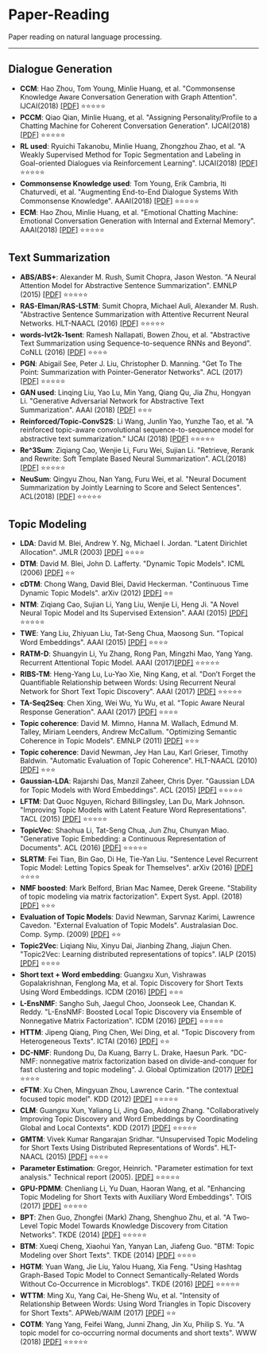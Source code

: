 ﻿# Paper-Reading
Paper reading on natural language processing.

***

## Dialogue Generation
* **CCM**: Hao Zhou, Tom Young, Minlie Huang, et al. "Commonsense Knowledge Aware Conversation Generation with Graph Attention". IJCAI(2018) [[PDF]](./papers/dialogue-generation/IJCAI-0643.pdf) :star::star::star::star::star:
* **PCCM**: Qiao Qian, Minlie Huang, et al. "Assigning Personality/Profile to a Chatting Machine for Coherent Conversation Generation". IJCAI(2018) [[PDF]](./papers/dialogue-generation/IJCAI-0595.pdf) :star::star::star::star::star:
* **RL used**: Ryuichi Takanobu, Minlie Huang, Zhongzhou Zhao, et al. "A Weakly Supervised Method for Topic Segmentation and Labeling in Goal-oriented Dialogues via Reinforcement Learning". IJCAI(2018) [[PDF]](./papers/dialogue-generation/IJCAI-0612.pdf) :star::star::star::star::star:
* **Commonsense Knowledge used**: Tom Young, Erik Cambria, Iti Chaturvedi, et al. "Augmenting End-to-End Dialogue Systems With Commonsense Knowledge". AAAI(2018) [[PDF]](./papers/dialogue-generation/16573-76790-1-PB.pdf) :star::star::star::star::star:
* **ECM**: Hao Zhou, Minlie Huang, et al. "Emotional Chatting Machine: Emotional Conversation Generation with Internal and External Memory". AAAI(2018) [[PDF]](./papers/dialogue-generation/16455-76513-1-PB.pdf) :star::star::star::star::star:


## Text Summarization
* **ABS/ABS+**: Alexander M. Rush, Sumit Chopra, Jason Weston. "A Neural Attention Model for Abstractive Sentence Summarization". EMNLP (2015) [[PDF]](./papers/text-summarization/D15-1044.pdf) :star::star::star::star::star:
* **RAS-Elman/RAS-LSTM**: Sumit Chopra, Michael Auli, Alexander M. Rush. "Abstractive Sentence Summarization with Attentive Recurrent Neural Networks. HLT-NAACL (2016) [[PDF]](./papers/text-summarization/N16-1012.pdf) :star::star::star::star::star:
* **words-lvt2k-1sent**: Ramesh Nallapati, Bowen Zhou, et al. "Abstractive Text Summarization using Sequence-to-sequence RNNs and Beyond". CoNLL (2016) [[PDF]](./papers/text-summarization/K16-1028.pdf) :star::star::star::star:
* **PGN**: Abigail See, Peter J. Liu, Christopher D. Manning. "Get To The Point: Summarization with Pointer-Generator Networks". ACL (2017) [[PDF]](./papers/text-summarization/P17-1099.pdf) :star::star::star::star::star:
* **GAN used**: Linqing Liu, Yao Lu, Min Yang, Qiang Qu, Jia Zhu, Hongyan Li. "Generative Adversarial Network for Abstractive Text Summarization". AAAI (2018) [[PDF]](./papers/text-summarization/16238-77257-1-PB.pdf) :star::star::star:
* **Reinforced/Topic-ConvS2S**: Li Wang, Junlin Yao, Yunzhe Tao, et al. "A reinforced topic-aware convolutional sequence-to-sequence model for abstractive text summarization." IJCAI (2018) [[PDF]](./papers/text-summarization/0619.pdf) :star::star::star::star::star:
* **Re^3Sum**: Ziqiang Cao, Wenjie Li, Furu Wei, Sujian Li. "Retrieve, Rerank and Rewrite: Soft Template Based Neural Summarization". ACL(2018) [[PDF]](./papers/text-summarization/P18-1015.pdf) :star::star::star::star::star:
* **NeuSum**: Qingyu Zhou, Nan Yang, Furu Wei, et al. "Neural Document Summarization by Jointly Learning to Score and Select Sentences". ACL(2018) [[PDF]](./papers/text-summarization/P18-1061.pdf) :star::star::star::star::star:


## Topic Modeling
* **LDA**: David M. Blei, Andrew Y. Ng, Michael I. Jordan. "Latent Dirichlet Allocation". JMLR (2003) [[PDF]](./papers/topic-modeling/JMLR03_LDA_BleiNgJordan.pdf) :star::star::star::star:
* **DTM**: David M. Blei, John D. Lafferty. "Dynamic Topic Models". ICML (2006) [[PDF]](./papers/topic-modeling/ICML06_DTM.pdf) :star::star:
* **cDTM**: Chong Wang, David Blei, David Heckerman. "Continuous Time Dynamic Topic Models". arXiv (2012) [[PDF]](./papers/topic-modeling/arXiv12_cDTM.pdf) :star::star:
* **NTM**: Ziqiang Cao, Sujian Li, Yang Liu, Wenjie Li, Heng Ji. "A Novel Neural Topic Model and Its Supervised Extension". AAAI (2015) [[PDF]](./papers/topic-modeling/AAAI15_NTM.pdf) :star::star::star::star::star:
* **TWE**: Yang Liu, Zhiyuan Liu, Tat-Seng Chua, Maosong Sun. "Topical Word Embeddings". AAAI (2015) [[PDF]](./papers/topic-modeling/AAAI15_TWE.pdf) :star::star::star::star:
* **RATM-D**: Shuangyin Li, Yu Zhang, Rong Pan, Mingzhi Mao, Yang Yang. Recurrent Attentional Topic Model. AAAI (2017)[[PDF]](./papers/topic-modeling/AAAI17_RATM-D.pdf) :star::star::star::star::star:
* **RIBS-TM**: Heng-Yang Lu, Lu-Yao Xie, Ning Kang, et al. "Don’t Forget the Quantifiable Relationship between Words: Using Recurrent Neural Network for Short Text Topic Discovery". AAAI (2017) [[PDF]](./papers/topic-modeling/AAAI17_RIBS_TM.pdf) :star::star::star::star::star:
* **TA-Seq2Seq**: Chen Xing, Wei Wu, Yu Wu, et al. "Topic Aware Neural Response Generation". AAAI (2017) [[PDF]](./papers/topic-modeling/AAAI17_TA-Seq2Seq.pdf) :star::star::star::star:
* **Topic coherence**: David M. Mimno, Hanna M. Wallach, Edmund M. Talley, Miriam Leenders, Andrew McCallum. "Optimizing Semantic Coherence in Topic Models". EMNLP (2011) [[PDF]](./papers/topic-modeling/EMNLP11_Topic_Coherence.pdf) :star::star::star:
* **Topic coherence**: David Newman, Jey Han Lau, Karl Grieser, Timothy Baldwin. "Automatic Evaluation of Topic Coherence". HLT-NAACL (2010) [[PDF]](./papers/topic-modeling/Automatic_Evaluation_of_Topic_Coherence.pdf) :star::star::star:
* **Gaussian-LDA**:	Rajarshi Das, Manzil Zaheer, Chris Dyer. "Gaussian LDA for Topic Models with Word Embeddings". ACL (2015) [[PDF]](./papers/topic-modeling/ACL15_Gaussian_LDA.pdf) :star::star::star::star::star:
* **LFTM**:	Dat Quoc Nguyen, Richard Billingsley, Lan Du, Mark Johnson. "Improving Topic Models with Latent Feature Word Representations". TACL (2015) [[PDF]](./papers/topic-modeling/TACL15_LFTM.pdf) :star::star::star::star::star:
* **TopicVec**:	Shaohua Li, Tat-Seng Chua, Jun Zhu, Chunyan Miao. "Generative Topic Embedding: a Continuous Representation of Documents". ACL (2016) [[PDF]](./papers/topic-modeling/ACL16_TopicVec.pdf) :star::star::star::star::star:
* **SLRTM**: Fei Tian, Bin Gao, Di He, Tie-Yan Liu. "Sentence Level Recurrent Topic Model: Letting Topics Speak for Themselves". arXiv (2016) [[PDF]](./papers/topic-modeling/arXiv16_SLRTM.pdf) :star::star::star::star:
* **NMF boosted**: Mark Belford, Brian Mac Namee, Derek Greene. "Stability of topic modeling via matrix factorization". Expert Syst. Appl. (2018) [[PDF]](./papers/topic-modeling/ESA18_Stability_of_topic_modeling_via_matrix_factorization.pdf) :star::star::star:
* **Evaluation of Topic Models**: David Newman, Sarvnaz Karimi, Lawrence Cavedon. "External Evaluation of Topic Models". Australasian Doc. Comp. Symp. (2009) [[PDF]](./papers/topic-modeling/External_Evaluation_of_Topic_Models.pdf) :star::star:
* **Topic2Vec**: Liqiang Niu, Xinyu Dai, Jianbing Zhang, Jiajun Chen. "Topic2Vec: Learning distributed representations of topics". IALP (2015) [[PDF]](./papers/topic-modeling/IALP15_Topic2Vec.pdf) :star::star::star::star:
* **Short text + Word embedding**: Guangxu Xun, Vishrawas Gopalakrishnan, Fenglong Ma, et al. Topic Discovery for Short Texts Using Word Embeddings. ICDM (2016) [[PDF]](./papers/topic-modeling/ICDE16_Topic_Discovery_for_Short_Texts_Using_Word_Embeddings.pdf) :star::star::star:
* **L-EnsNMF**: Sangho Suh, Jaegul Choo, Joonseok Lee, Chandan K. Reddy. "L-EnsNMF: Boosted Local Topic Discovery via Ensemble of Nonnegative Matrix Factorization". ICDM (2016) [[PDF]](./papers/topic-modeling/ICDM16_L-EnsNMF.pdf) :star::star::star::star::star:
* **HTTM**:	Jipeng Qiang, Ping Chen, Wei Ding, et al. "Topic Discovery from Heterogeneous Texts". ICTAI (2016) [[PDF]](./papers/topic-modeling/ICTAI16_HTTM.pdf) :star::star:
* **DC-NMF**: Rundong Du, Da Kuang, Barry L. Drake, Haesun Park. "DC-NMF: nonnegative matrix factorization based on divide-and-conquer for fast clustering and topic modeling". J. Global Optimization (2017) [[PDF]](./papers/topic-modeling/JGO17_DC_NMF.pdf) :star::star::star::star:
* **cFTM**:	Xu Chen, Mingyuan Zhou, Lawrence Carin. "The contextual focused topic model". KDD (2012) [[PDF]](./papers/topic-modeling/KDD12_cFTM.pdf) :star::star::star::star::star:
* **CLM**: Guangxu Xun, Yaliang Li, Jing Gao, Aidong Zhang. "Collaboratively Improving Topic Discovery and Word Embeddings by Coordinating Global and Local Contexts". KDD (2017) [[PDF]](./papers/topic-modeling/KDD17_CLM.pdf) :star::star::star::star::star:
* **GMTM**:	Vivek Kumar Rangarajan Sridhar. "Unsupervised Topic Modeling for Short Texts Using Distributed Representations of Words". HLT-NAACL (2015) [[PDF]](./papers/topic-modeling/NAACL15_GMTM.pdf) :star::star::star::star:
* **Parameter Estimation**: Gregor, Heinrich. "Parameter estimation for text analysis." Technical report (2005). [[PDF]](./papers/topic-modeling/Parameter_estimation_for_text_analysis.pdf) :star::star::star::star::star:
* **GPU-PDMM**:	Chenliang Li, Yu Duan, Haoran Wang, et al. "Enhancing Topic Modeling for Short Texts with Auxiliary Word Embeddings". TOIS (2017) [[PDF]](./papers/topic-modeling/TOIS17_GPU-PDMM.pdf) :star::star::star::star::star:
* **BPT**: Zhen Guo, Zhongfei (Mark) Zhang, Shenghuo Zhu, et al. "A Two-Level Topic Model Towards Knowledge Discovery from Citation Networks". TKDE (2014) [[PDF]](./papers/topic-modeling/TKDE14_BPT.pdf) :star::star::star::star::star:
* **BTM**: Xueqi Cheng, Xiaohui Yan, Yanyan Lan, Jiafeng Guo. "BTM: Topic Modeling over Short Texts". TKDE (2014) [[PDF]](./papers/topic-modeling/TKDE14_BTM.pdf) :star::star::star::star:
* **HGTM**: Yuan Wang, Jie Liu, Yalou Huang, Xia Feng. "Using Hashtag Graph-Based Topic Model to Connect Semantically-Related Words Without Co-Occurrence in Microblogs". TKDE (2016) [[PDF]](./papers/topic-modeling/TKDE16_HGTM.pdf) :star::star::star::star::star:
* **WTTM**:	Ming Xu, Yang Cai, He-Sheng Wu, et al. "Intensity of Relationship Between Words: Using Word Triangles in Topic Discovery for Short Texts". APWeb/WAIM (2017) [[PDF]](./papers/topic-modeling/WAIM17_WTTM.pdf) :star::star:
* **COTM**: Yang Yang, Feifei Wang, Junni Zhang, Jin Xu, Philip S. Yu. "A topic model for co-occurring normal documents and short texts". WWW (2018) [[PDF]](./papers/topic-modeling/WWW18_COTM.pdf) :star::star::star::star::star: